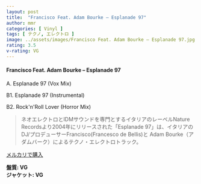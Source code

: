 ```yaml
---
layout: post
title:  "Francisco Feat. Adam Bourke – Esplanade 97"
author: mmr
categories: [ Vinyl ]
tags: [ テクノ, エレクトロ ]
image: ../assets/images/Francisco Feat. Adam Bourke – Esplanade 97.jpg
rating: 3.5
v-rating: VG
---
```


#### Francisco Feat. Adam Bourke – Esplanade 97

A. Esplanade 97 (Vox Mix)

B1. Esplanade 97 (Instrumental)

B2. Rock'n'Roll Lover (Horror Mix)

> ネオエレクトロとIDMサウンドを専門とするイタリアのレーベルNature Recordsより2004年にリリースされた「Esplanade 97」は、イタリアのDJ/プロデューサーFrancisco(Francesco de Bellis)と Adam Bourke（アダムバーク）によるテクノ・エレクトロトラック。

[メルカリで購入](https://jp.mercari.com/item/m23721600621)

<div class="mt-4 mb-4 d-flex align-items-center">
<strong class="mr-1">盤質: VG</strong>
</div>
<div class="mt-4 mb-4 d-flex align-items-center">
<strong class="mr-1">ジャケット: VG</strong>
</div>
